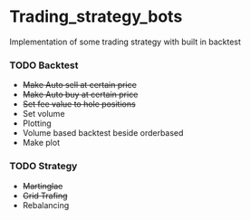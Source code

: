# Trading_strategy_bots
Implementation of some trading strategy with built in backtest

### TODO Backtest
- <del>Make Auto sell at certain price</del>
- <del>Make Auto buy at certain price</del>
- <del>Set fee value to hole positions</del>
- Set volume 
- Plotting
- Volume based backtest beside orderbased
- Make plot

### TODO Strategy
- <del>Martinglae</del>
- <del>Grid Trafing</del>
- Rebalancing

